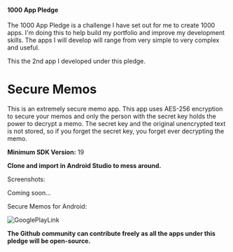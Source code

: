 #### 1000 App Pledge

The 1000 App Pledge is a challenge I have set out for me to create 1000 apps. I'm doing this to help build my portfolio and improve my development skills. The apps I will develop will range from very simple to very complex and useful.

This the 2nd app I developed under this pledge.

# Secure Memos
This is an extremely secure memo app. This app uses AES-256 encryption to secure your memos and only the person with the secret key holds the power to decrypt a memo. The secret key and the original unencrypted text is not stored, so if you forget the secret key, you forget ever decrypting the memo.

**Minimum SDK Version:** 19

**Clone and import in Android Studio to mess around.**

Screenshots:

Coming soon...

Secure Memos for Android:

![GooglePlayLink](https://user-images.githubusercontent.com/29485313/61143889-12bd9a00-a4f1-11e9-90ce-73d190532653.jpg)

**The Github community can contribute freely as all the apps under this pledge will be open-source.**
